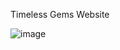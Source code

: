 Timeless Gems Website

![image](https://github.com/user-attachments/assets/d80df341-bc10-41a8-ac1e-95aba58daccb)
